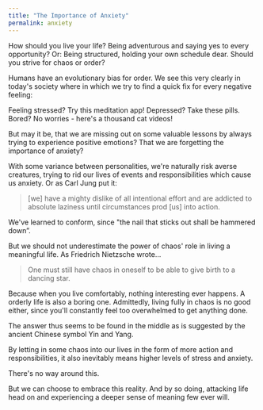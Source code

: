 ```yaml
---
title: "The Importance of Anxiety"
permalink: anxiety
---
```

How should you live your life? Being adventurous and saying yes to every opportunity? Or: Being structured, holding your own schedule dear. Should you strive for chaos or order?

Humans have an evolutionary bias for order. We see this very clearly in today's society where in which we try to find a quick fix for every negative feeling:

Feeling stressed? Try this meditation app! Depressed? Take these pills. Bored? No worries - here's a thousand cat videos!

But may it be, that we are missing out on some valuable lessons by always trying to experience positive emotions? That we are forgetting the importance of anxiety?

With some variance between personalities, we're naturally risk averse creatures, trying to rid our lives of events and responsibilities which cause us anxiety. Or as Carl Jung put it:

> [we] have a mighty dislike of all intentional effort and are addicted to absolute laziness until circumstances prod [us] into action.

We've learned to conform, since "the nail that sticks out shall be hammered down”.

But we should not underestimate the power of chaos' role in living a meaningful life. As Friedrich Nietzsche wrote...

> One must still have chaos in oneself to be able to give birth to a dancing star.

Because when you live comfortably, nothing interesting ever happens. A orderly life is also a boring one. Admittedly, living fully in chaos is no good either, since you'll constantly feel too overwhelmed to get anything done.

The answer thus seems to be found in the middle as is suggested by the ancient Chinese symbol Yin and Yang.

By letting in some chaos into our lives in the form of more action and responsibilities, it also inevitably means higher levels of stress and anxiety.

There's no way around this.

But we can choose to embrace this reality. And by so doing, attacking life head on and experiencing a deeper sense of meaning few ever will.